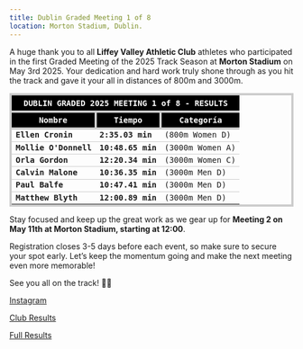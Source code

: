 ```yaml
---
title: Dublin Graded Meeting 1 of 8
location: Morton Stadium, Dublin.
---
```


A huge thank you to all <b>Liffey Valley Athletic Club</b> athletes who participated in the first Graded Meeting of the 2025 Track Season at <b>Morton Stadium</b> on May 3rd 2025. Your dedication and hard work truly shone through as you hit the track and gave it your all in distances of 800m and 3000m.

<table cellpadding="8" cellspacing="0" style="border-collapse: collapse; border: 4px solid #ccc; font-family: 'Consolas', monospace; font-size: 14px;">
  <thead>
    <tr style="background-color: #000; color: #fff; border-bottom: 4px solid #ccc;">
      <th colspan="3" style="padding: 5px; font-weight: bold;">DUBLIN GRADED 2025 MEETING 1 of 8 - RESULTS</th>
    </tr>
    <tr style="background-color: #000; color: #fff; border-bottom: 4px solid #ccc;">
      <th style="border-right: 4px solid #ccc; padding: 5px;">Nombre</th>
      <th style="border-right: 4px solid #ccc; padding: 5px;">Tiempo</th>
      <th style="padding: 5px;">Categoría</th>
    </tr>
  </thead>
<tbody>
<tr style="border-bottom: 1px solid #ccc;"><td><b>Ellen Cronin</b></td><td><b>2:35.03 min</b></td><td>(800m Women D)</td></tr>
<tr style="border-bottom: 1px solid #ccc;"><td><b>Mollie O'Donnell</b></td><td><b>10:48.65 min</b></td><td>(3000m Women A)</td></tr>
<tr style="border-bottom: 1px solid #ccc;"><td><b>Orla Gordon</b></td><td><b>12:20.34 min</b></td><td>(3000m Women C)</td></tr>
<tr style="border-bottom: 1px solid #ccc;"><td><b>Calvin Malone</b></td><td><b>10:36.35 min</b></td><td>(3000m Men D)</td></tr>
<tr style="border-bottom: 1px solid #ccc;"><td><b>Paul Balfe</b></td><td><b>10:47.41 min</b></td><td>(3000m Men D)</td></tr>
<tr><td><b>Matthew Blyth</b></td><td><b>12:00.89 min</b></td><td>(3000m Men D)</td></tr>
</tbody></table>



Stay focused and keep up the great work as we gear up for <b>Meeting 2 on May 11th at Morton Stadium, starting at 12:00</b>.

Registration closes 3-5 days before each event, so make sure to secure your spot early. Let’s keep the momentum going and make the next meeting even more memorable!

See you all on the track! 💪💥


<a href="https://www.instagram.com/p/DJPOnbjIhdA/?img_index=1" target="_blank" rel="noopener noreferrer">Instagram</a>

<a href="/races/2025-05-03-Dublin-Graded-1/" target="_blank" rel="noopener noreferrer">Club Results</a>

<a href="http://live.dublinathletics.com/graded-25-1/menu.html" target="_blank" rel="noopener noreferrer">Full Results</a>


 
